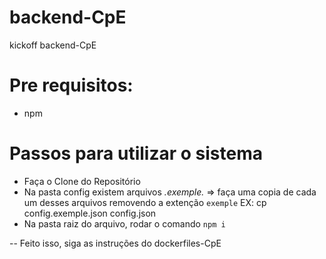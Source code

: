 # backend-CpE
kickoff backend-CpE

# Pre requisitos:
  * npm

# Passos para utilizar o sistema
* Faça o Clone do Repositório
* Na pasta config existem arquivos *.exemple.* => faça uma copia de cada um desses arquivos removendo a extenção `exemple`
  EX: cp config.exemple.json config.json
* Na pasta raiz do arquivo, rodar o comando `npm i`

-- Feito isso, siga as instruções do dockerfiles-CpE
